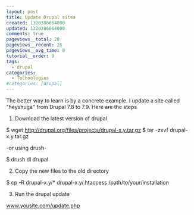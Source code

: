 ```yaml
---
layout: post
title: Update Drupal sites
created: 1320386664000
updated: 1320386664000
comments: true
pageviews__total: 20
pageviews__recent: 26
pageviews__avg_time: 8
tutorial__order: 0
tags:
  - drupal
categories:
  - Technologies
#categories: [drupal]
---
```

The better way to learn is by a concrete example. I update a site called "heyshuga" from Drupal 7.8 to 7.9. Here are the steps

<!--More-->

1. Download the latest version of drupal

$ wget http://drupal.org/files/projects/drupal-x.y.tar.gz
$ tar -zxvf drupal-x.y.tar.gz

-or using drush-

$ drush dl drupal

2. Copy the new files to the old directory

$ cp -R drupal-x.y/* drupal-x.y/.htaccess /path/to/your/installation


3. Run the drupal update

www.yousite.com/update.php
